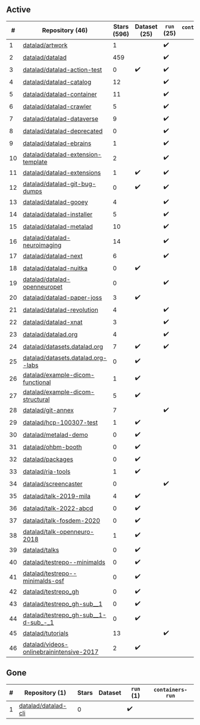 ## Active
| # | Repository (46) | Stars (596) | Dataset (25) | `run` (25) | `containers-run` |
| --- | --- | --- | --- | --- | --- |
| 1 | [datalad/artwork](https://github.com/datalad/artwork) | 1 |  | :heavy_check_mark: |  |
| 2 | [datalad/datalad](https://github.com/datalad/datalad) | 459 |  | :heavy_check_mark: |  |
| 3 | [datalad/datalad-action-test](https://github.com/datalad/datalad-action-test) | 0 | :heavy_check_mark: | :heavy_check_mark: |  |
| 4 | [datalad/datalad-catalog](https://github.com/datalad/datalad-catalog) | 12 |  | :heavy_check_mark: |  |
| 5 | [datalad/datalad-container](https://github.com/datalad/datalad-container) | 11 |  | :heavy_check_mark: |  |
| 6 | [datalad/datalad-crawler](https://github.com/datalad/datalad-crawler) | 5 |  | :heavy_check_mark: |  |
| 7 | [datalad/datalad-dataverse](https://github.com/datalad/datalad-dataverse) | 9 |  | :heavy_check_mark: |  |
| 8 | [datalad/datalad-deprecated](https://github.com/datalad/datalad-deprecated) | 0 |  | :heavy_check_mark: |  |
| 9 | [datalad/datalad-ebrains](https://github.com/datalad/datalad-ebrains) | 1 |  | :heavy_check_mark: |  |
| 10 | [datalad/datalad-extension-template](https://github.com/datalad/datalad-extension-template) | 2 |  | :heavy_check_mark: |  |
| 11 | [datalad/datalad-extensions](https://github.com/datalad/datalad-extensions) | 1 | :heavy_check_mark: | :heavy_check_mark: |  |
| 12 | [datalad/datalad-git-bug-dumps](https://github.com/datalad/datalad-git-bug-dumps) | 0 | :heavy_check_mark: | :heavy_check_mark: |  |
| 13 | [datalad/datalad-gooey](https://github.com/datalad/datalad-gooey) | 4 |  | :heavy_check_mark: |  |
| 14 | [datalad/datalad-installer](https://github.com/datalad/datalad-installer) | 5 |  | :heavy_check_mark: |  |
| 15 | [datalad/datalad-metalad](https://github.com/datalad/datalad-metalad) | 10 |  | :heavy_check_mark: |  |
| 16 | [datalad/datalad-neuroimaging](https://github.com/datalad/datalad-neuroimaging) | 14 |  | :heavy_check_mark: |  |
| 17 | [datalad/datalad-next](https://github.com/datalad/datalad-next) | 6 |  | :heavy_check_mark: |  |
| 18 | [datalad/datalad-nuitka](https://github.com/datalad/datalad-nuitka) | 0 | :heavy_check_mark: |  |  |
| 19 | [datalad/datalad-openneuropet](https://github.com/datalad/datalad-openneuropet) | 0 |  | :heavy_check_mark: |  |
| 20 | [datalad/datalad-paper-joss](https://github.com/datalad/datalad-paper-joss) | 3 | :heavy_check_mark: |  |  |
| 21 | [datalad/datalad-revolution](https://github.com/datalad/datalad-revolution) | 4 |  | :heavy_check_mark: |  |
| 22 | [datalad/datalad-xnat](https://github.com/datalad/datalad-xnat) | 3 |  | :heavy_check_mark: |  |
| 23 | [datalad/datalad.org](https://github.com/datalad/datalad.org) | 4 |  | :heavy_check_mark: |  |
| 24 | [datalad/datasets.datalad.org](https://github.com/datalad/datasets.datalad.org) | 7 | :heavy_check_mark: | :heavy_check_mark: |  |
| 25 | [datalad/datasets.datalad.org--labs](https://github.com/datalad/datasets.datalad.org--labs) | 0 | :heavy_check_mark: |  |  |
| 26 | [datalad/example-dicom-functional](https://github.com/datalad/example-dicom-functional) | 1 | :heavy_check_mark: |  |  |
| 27 | [datalad/example-dicom-structural](https://github.com/datalad/example-dicom-structural) | 5 | :heavy_check_mark: |  |  |
| 28 | [datalad/git-annex](https://github.com/datalad/git-annex) | 7 |  | :heavy_check_mark: |  |
| 29 | [datalad/hcp-100307-test](https://github.com/datalad/hcp-100307-test) | 1 | :heavy_check_mark: |  |  |
| 30 | [datalad/metalad-demo](https://github.com/datalad/metalad-demo) | 0 | :heavy_check_mark: |  |  |
| 31 | [datalad/ohbm-booth](https://github.com/datalad/ohbm-booth) | 0 | :heavy_check_mark: |  |  |
| 32 | [datalad/packages](https://github.com/datalad/packages) | 0 | :heavy_check_mark: |  |  |
| 33 | [datalad/ria-tools](https://github.com/datalad/ria-tools) | 1 | :heavy_check_mark: |  |  |
| 34 | [datalad/screencaster](https://github.com/datalad/screencaster) | 0 |  | :heavy_check_mark: |  |
| 35 | [datalad/talk-2019-mila](https://github.com/datalad/talk-2019-mila) | 4 | :heavy_check_mark: |  |  |
| 36 | [datalad/talk-2022-abcd](https://github.com/datalad/talk-2022-abcd) | 0 | :heavy_check_mark: |  |  |
| 37 | [datalad/talk-fosdem-2020](https://github.com/datalad/talk-fosdem-2020) | 0 | :heavy_check_mark: |  |  |
| 38 | [datalad/talk-openneuro-2018](https://github.com/datalad/talk-openneuro-2018) | 1 | :heavy_check_mark: |  |  |
| 39 | [datalad/talks](https://github.com/datalad/talks) | 0 | :heavy_check_mark: |  |  |
| 40 | [datalad/testrepo--minimalds](https://github.com/datalad/testrepo--minimalds) | 0 | :heavy_check_mark: |  |  |
| 41 | [datalad/testrepo--minimalds-osf](https://github.com/datalad/testrepo--minimalds-osf) | 0 | :heavy_check_mark: |  |  |
| 42 | [datalad/testrepo_gh](https://github.com/datalad/testrepo_gh) | 0 | :heavy_check_mark: |  |  |
| 43 | [datalad/testrepo_gh-sub__1](https://github.com/datalad/testrepo_gh-sub__1) | 0 | :heavy_check_mark: |  |  |
| 44 | [datalad/testrepo_gh-sub__1-d-sub_-_1](https://github.com/datalad/testrepo_gh-sub__1-d-sub_-_1) | 0 | :heavy_check_mark: |  |  |
| 45 | [datalad/tutorials](https://github.com/datalad/tutorials) | 13 |  | :heavy_check_mark: |  |
| 46 | [datalad/videos-onlinebrainintensive-2017](https://github.com/datalad/videos-onlinebrainintensive-2017) | 2 | :heavy_check_mark: |  |  |

## Gone
| # | Repository (1) | Stars | Dataset | `run` (1) | `containers-run` |
| --- | --- | --- | --- | --- | --- |
| 1 | [datalad/datalad-cli](https://github.com/datalad/datalad-cli) | 0 |  | :heavy_check_mark: |  |
